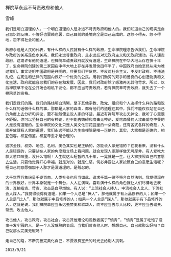 禅院草永远不苛责政府和他人

雪峰


    我们是明白道理的人，一个明白道理的人是永远不苛责政府和他人的。我们知道自己的现实是自己意识的反映，不管好也罢赖也罢，自己目前的处境完全是自己造成的，这怨不得天，怨不得地，怨不得社会和他人。

    政府永远是人民的代表，有什么样的人民就有什么样的政府，生命禅院理念告诉我们，生命禅院与政府的关系是鱼水关系，我们永远尊重政府，且永远反对无政府主义和无政府活动。有人谴责政府，这或许有他的道理，但禅院草谴责政府就没有道理，生命禅院在中华大地上存在快十年了，生命禅院创建的第二家园在中华大地上存在并发展快四年半了，中国政府自始至终从未为难过我们，事实证明中国政府是开明的，只要我们不反党、不反对社会主义、不反对政府、不违法乱纪、在宪法和法律的范围内做好一个优秀的公民，用我们勤劳的双手和善良的心创造物质和文化生活，政府就能容忍我们的存在和发展，因此，我们对政府除了感激再无其他苛求，所以，以后禅院草不论在公开场合和私下议论，都不应当苛责政府，若有禅院草苛责政府，就失去了一个禅院草的资格。

    我们走我们的路，我们的路线明白清晰，至于其他宗教、政党、组织和个人选择什么样的路和说什么样的话做什么样的事，那都是人家的自由，都有他们的道理在其中，我们不能仅仅站在自己的角度上去分析和评论，更不能随便去说人家的坏话，最近有禅院草攻击无神论，我听了心里很不舒服，你可以坚持自己的有神论，但不能去妨碍和攻击无神论，爱吃西餐的人攻击爱吃中餐的人是没有道理的。生命禅院的文化只是人类文化百花园里的一朵奇葩，还有各式各样的奇葩，人家开放就有人家的道理，我们永远不能认为生命禅院是唯一正确的，其实，大家都是正确的，相互包容，相互借鉴，相互尊重才是合理的。

    追求金钱、权势、地位、名利、美色其实也是正确的，怎能说人家是错的？在我看来，没有什么人是错误的，只要站在人家的角度和立场上看问题，就会发现人家那样做无可厚非。有人爱吃大蒜大葱口味重，没什么错啊！人生就这么短暂的几十年，一晃就是一生，让大家按照自己的意愿去生活，只要他觉得开心幸福，就是对的，就是仁慈，何必非要让人家按照自己的意愿生活呢？把自己的意愿强加于人那才是没道理的，是残忍的。

    大千世界万象纷呈千姿百态，人类社会也应当如此，追求千篇一律不符合自然法则，我觉得现在的世界很好，世界本身就是一个舞台，人人在演戏，喜欢演什么样的角色就让人们尽情地去表演，互相指责、苛责、攻击是自寻烦恼，有人说：“上流社会人捧人，中流社会人比人，下流社会人踩人。”我觉得说得有道理，如果一个人总是“捧人”，那他就属于有上品修养的人；如果一个人总是“比人”，那他就属于中品修养的人；如果一个人总是“踩人”，那他就属于有下品修养的人，这就是说，我们禅院草应当永远去赞美和歌颂人，而不应当去与人比较，更不应当去谴责、苛责、攻击他人。

    攻击他人，攻击政府，攻击社会，攻击其他理论和说教者属于“愤青”，“愤青”是属于吃饱了没事干发牢骚的人，是一个人没成熟的表现。当我们苛责他人时，想想自己，自己就那么好吗？自己就那么完美无瑕吗？

    走自己的路，不断完善完美化自己，不要浪费宝贵的时光去给别人挑刺。

    2013/9/21



